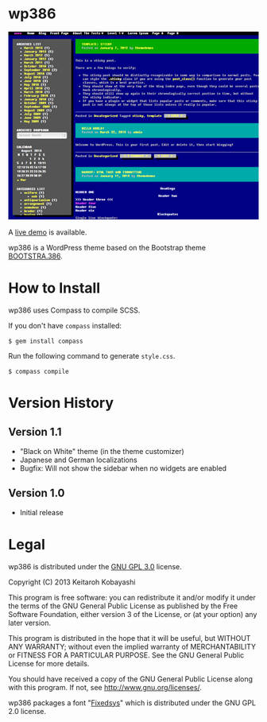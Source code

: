 wp386
=====

![Screenshot](screenshot.png?raw=true)

A [live demo](http://themes.kkob.us/wp386/) is available.

wp386 is a WordPress theme based on the Bootstrap theme [BOOTSTRA.386](https://github.com/kristopolous/BOOTSTRA.386).

How to Install
==============

wp386 uses Compass to compile SCSS.

If you don't have `compass` installed:

```
$ gem install compass
```

Run the following command to generate `style.css`.

```
$ compass compile
```

Version History
===============

## Version 1.1

* "Black on White" theme (in the theme customizer)
* Japanese and German localizations
* Bugfix: Will not show the sidebar when no widgets are enabled

## Version 1.0

* Initial release

Legal
=====

wp386 is distributed under the [GNU GPL 3.0](http://www.gnu.org/licenses/gpl-3.0.html) license.

Copyright (C) 2013 Keitaroh Kobayashi

This program is free software: you can redistribute it and/or modify
it under the terms of the GNU General Public License as published by
the Free Software Foundation, either version 3 of the License, or
(at your option) any later version.

This program is distributed in the hope that it will be useful,
but WITHOUT ANY WARRANTY; without even the implied warranty of
MERCHANTABILITY or FITNESS FOR A PARTICULAR PURPOSE.  See the
GNU General Public License for more details.

You should have received a copy of the GNU General Public License
along with this program.  If not, see <http://www.gnu.org/licenses/>.

wp386 packages a font "[Fixedsys](http://www.moviecorner.de/en/font-fixedsys-ttf/fixedsys-download.html)" which is distributed under the GNU GPL 2.0 license.
